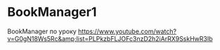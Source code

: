 BookManager1
============

BookManager по уроку https://www.youtube.com/watch?v=G0gN18Ws5Rc&amp;list=PLPkzbFLJOFc3nzD2h2iArRX9SskHwR3Ib
